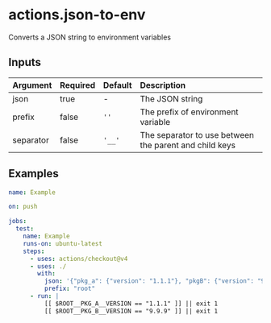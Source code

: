 # actions.json-to-env

Converts a JSON string to environment variables

## Inputs

| **Argument** | **Required** | **Default** | **Description**                                        |
| :----------- | :----------- | :---------- | :----------------------------------------------------- |
| json         | true         | -           | The JSON string                                        |
| prefix       | false        | `''`        | The prefix of environment variable                     |
| separator    | false        | `'__'`      | The separator to use between the parent and child keys |

## Examples

```yaml
name: Example

on: push

jobs:
  test:
    name: Example
    runs-on: ubuntu-latest
    steps:
      - uses: actions/checkout@v4
      - uses: ./
        with:
          json: '{"pkg_a": {"version": "1.1.1"}, "pkgB": {"version": "9.9.9"}}'
          prefix: "root"
      - run: |
          [[ $ROOT__PKG_A__VERSION == "1.1.1" ]] || exit 1
          [[ $ROOT__PKG_B__VERSION == "9.9.9" ]] || exit 1
```
